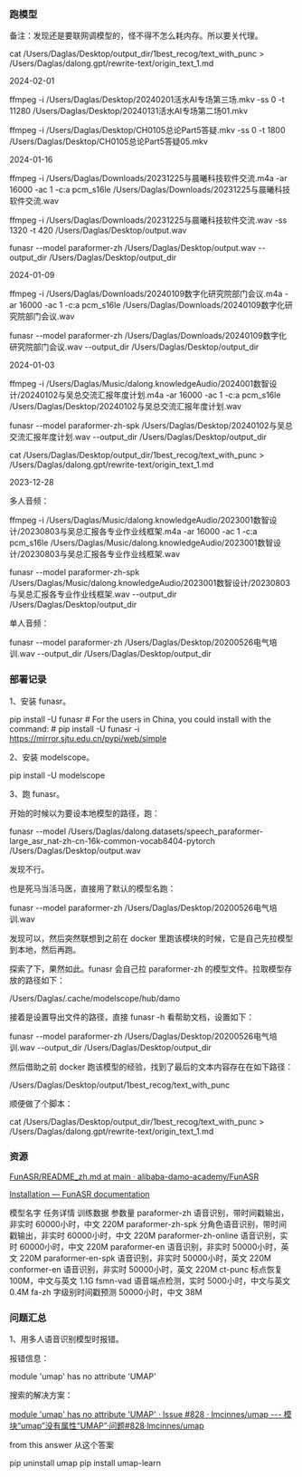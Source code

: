 ### 跑模型

备注：发现还是要联网调模型的，怪不得不怎么耗内存。所以要关代理。

cat /Users/Daglas/Desktop/output_dir/1best_recog/text_with_punc > /Users/Daglas/dalong.gpt/rewrite-text/origin_text_1.md



2024-02-01

ffmpeg -i /Users/Daglas/Desktop/20240201活水AI专场第三场.mkv -ss 0 -t 11280 /Users/Daglas/Desktop/20240131活水AI专场第二场01.mkv


ffmpeg -i /Users/Daglas/Desktop/CH0105总论Part5答疑.mkv -ss 0 -t 1800 /Users/Daglas/Desktop/CH0105总论Part5答疑05.mkv



2024-01-16

ffmpeg -i /Users/Daglas/Downloads/20231225与晨曦科技软件交流.m4a -ar 16000 -ac 1 -c:a pcm_s16le /Users/Daglas/Downloads/20231225与晨曦科技软件交流.wav

ffmpeg -i /Users/Daglas/Downloads/20231225与晨曦科技软件交流.wav -ss 1320 -t 420 /Users/Daglas/Desktop/output.wav

funasr --model paraformer-zh /Users/Daglas/Desktop/output.wav --output_dir /Users/Daglas/Desktop/output_dir



2024-01-09

ffmpeg -i /Users/Daglas/Downloads/20240109数字化研究院部门会议.m4a -ar 16000 -ac 1 -c:a pcm_s16le /Users/Daglas/Downloads/20240109数字化研究院部门会议.wav

funasr --model paraformer-zh /Users/Daglas/Downloads/20240109数字化研究院部门会议.wav --output_dir /Users/Daglas/Desktop/output_dir



2024-01-03

ffmpeg -i /Users/Daglas/Music/dalong.knowledgeAudio/2024001数智设计/20240102与吴总交流汇报年度计划.m4a -ar 16000 -ac 1 -c:a pcm_s16le /Users/Daglas/Desktop/20240102与吴总交流汇报年度计划.wav

funasr --model paraformer-zh-spk /Users/Daglas/Desktop/20240102与吴总交流汇报年度计划.wav --output_dir /Users/Daglas/Desktop/output_dir

cat /Users/Daglas/Desktop/output_dir/1best_recog/text_with_punc > /Users/Daglas/dalong.gpt/rewrite-text/origin_text_1.md



2023-12-28


多人音频：

ffmpeg -i /Users/Daglas/Music/dalong.knowledgeAudio/2023001数智设计/20230803与吴总汇报各专业作业线框架.m4a -ar 16000 -ac 1 -c:a pcm_s16le /Users/Daglas/Music/dalong.knowledgeAudio/2023001数智设计/20230803与吴总汇报各专业作业线框架.wav

funasr --model paraformer-zh-spk /Users/Daglas/Music/dalong.knowledgeAudio/2023001数智设计/20230803与吴总汇报各专业作业线框架.wav --output_dir /Users/Daglas/Desktop/output_dir

单人音频：

funasr --model paraformer-zh /Users/Daglas/Desktop/20200526电气培训.wav --output_dir /Users/Daglas/Desktop/output_dir



### 部署记录

1、安装 funasr。

pip install -U funasr
\# For the users in China, you could install with the command:
\# pip install -U funasr -i https://mirror.sjtu.edu.cn/pypi/web/simple

2、安装 modelscope。

pip install -U modelscope

3、跑 funasr。

开始的时候以为要设本地模型的路径，跑：

funasr --model /Users/Daglas/dalong.datasets/speech_paraformer-large_asr_nat-zh-cn-16k-common-vocab8404-pytorch /Users/Daglas/Desktop/output.wav

发现不行。

也是死马当活马医，直接用了默认的模型名跑：

funasr --model paraformer-zh /Users/Daglas/Desktop/20200526电气培训.wav

发现可以，然后突然联想到之前在 docker 里跑该模块的时候，它是自己先拉模型到本地，然后再跑。

探索了下，果然如此。funasr 会自己拉 paraformer-zh 的模型文件。拉取模型存放的路径如下：

/Users/Daglas/.cache/modelscope/hub/damo

接着是设置导出文件的路径，直接 funasr -h 看帮助文档，设置如下：

funasr --model paraformer-zh /Users/Daglas/Desktop/20200526电气培训.wav --output_dir /Users/Daglas/Desktop/output_dir

然后借助之前 docker 跑该模型的经验，找到了最后的文本内容存在在如下路径：

/Users/Daglas/Desktop/output/1best_recog/text_with_punc

顺便做了个脚本：

cat /Users/Daglas/Desktop/output_dir/1best_recog/text_with_punc > /Users/Daglas/dalong.gpt/rewrite-text/origin_text_1.md

### 资源

[FunASR/README\_zh.md at main · alibaba-damo-academy/FunASR](https://github.com/alibaba-damo-academy/FunASR/blob/main/README_zh.md)

[Installation — FunASR documentation](https://alibaba-damo-academy.github.io/FunASR/en/installation/installation.html)


模型名字	任务详情	训练数据	参数量
paraformer-zh 语音识别，带时间戳输出，非实时	60000小时，中文	220M
paraformer-zh-spk 分角色语音识别，带时间戳输出，非实时	60000小时，中文	220M
paraformer-zh-online 语音识别，实时	60000小时，中文	220M
paraformer-en 语音识别，非实时	50000小时，英文	220M
paraformer-en-spk 语音识别，非实时	50000小时，英文	220M
conformer-en 语音识别，非实时	50000小时，英文	220M
ct-punc 标点恢复	100M，中文与英文	1.1G
fsmn-vad 语音端点检测，实时	5000小时，中文与英文	0.4M
fa-zh 字级别时间戳预测	50000小时，中文	38M

### 问题汇总

1、用多人语音识别模型时报错。

报错信息：

module 'umap' has no attribute 'UMAP'

搜索的解决方案：

[module 'umap' has no attribute 'UMAP' · Issue #828 · lmcinnes/umap --- 模块“umap”没有属性“UMAP”·问题#828·lmcinnes/umap](https://github.com/lmcinnes/umap/issues/828)

from this answer 从这个答案

pip uninstall umap
pip install umap-learn
